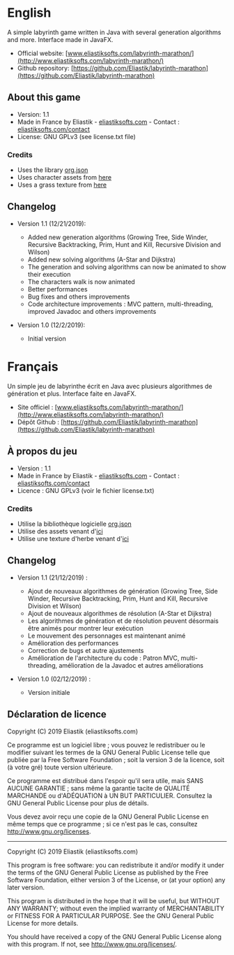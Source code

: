 # English

A simple labyrinth game written in Java with several generation algorithms and more. Interface made in JavaFX.

* Official website: [www.eliastiksofts.com/labyrinth-marathon/](http://www.eliastiksofts.com/labyrinth-marathon/)
* Github repository: [https://github.com/Eliastik/labyrinth-marathon](https://github.com/Eliastik/labyrinth-marathon)

## About this game

* Version: 1.1
* Made in France by Eliastik - [eliastiksofts.com](http://eliastiksofts.com) - Contact : [eliastiksofts.com/contact](http://eliastiksofts.com/contact)
* License: GNU GPLv3 (see license.txt file)

### Credits

* Uses the library [org.json](https://github.com/stleary/JSON-java)
* Uses character assets from [here](https://jd-collier.itch.io/mythril-age-sprites-volume-1)
* Uses a grass texture from [here](https://streak.club/p/27965/redid-the-grass-blocks-by-notapollogising)

## Changelog

* Version 1.1 (12/21/2019):
    - Added new generation algorithms (Growing Tree, Side Winder, Recursive Backtracking, Prim, Hunt and Kill, Recursive Division and Wilson)
    - Added new solving algorithms (A-Star and Dijkstra)
    - The generation and solving algorithms can now be animated to show their execution
    - The characters walk is now animated
    - Better performances
    - Bug fixes and others improvements
    - Code architecture improvements : MVC pattern, multi-threading, improved Javadoc and others improvements

* Version 1.0 (12/2/2019):
    - Initial version

# Français

Un simple jeu de labyrinthe écrit en Java avec plusieurs algorithmes de génération et plus. Interface faite en JavaFX.

* Site officiel : [www.eliastiksofts.com/labyrinth-marathon/](http://www.eliastiksofts.com/labyrinth-marathon/)
* Dépôt Github : [https://github.com/Eliastik/labyrinth-marathon](https://github.com/Eliastik/labyrinth-marathon)

## À propos du jeu

* Version : 1.1
* Made in France by Eliastik - [eliastiksofts.com](http://eliastiksofts.com) - Contact : [eliastiksofts.com/contact](http://eliastiksofts.com/contact)
* Licence : GNU GPLv3 (voir le fichier license.txt)

### Credits

* Utilise la bibliothèque logicielle [org.json](https://github.com/stleary/JSON-java)
* Utilise des assets venant d'[ici](https://jd-collier.itch.io/mythril-age-sprites-volume-1)
* Utilise une texture d'herbe venant d'[ici](https://streak.club/p/27965/redid-the-grass-blocks-by-notapollogising)

## Changelog

* Version 1.1 (21/12/2019) :
    - Ajout de nouveaux algorithmes de génération (Growing Tree, Side Winder, Recursive Backtracking, Prim, Hunt and Kill, Recursive Division et Wilson)
    - Ajout de nouveaux algorithmes de résolution (A-Star et Dijkstra)
    - Les algorithmes de génération et de résolution peuvent désormais être animés pour montrer leur exécution
    - Le mouvement des personnages est maintenant animé
    - Amélioration des performances
    - Correction de bugs et autre ajustements
    - Amélioration de l'architecture du code : Patron MVC, multi-threading, amélioration de la Javadoc et autres améliorations

* Version 1.0 (02/12/2019) :
    - Version initiale

## Déclaration de licence

Copyright (C) 2019 Eliastik (eliastiksofts.com)

Ce programme est un logiciel libre ; vous pouvez le redistribuer ou le modifier suivant les termes de la GNU General Public License telle que publiée par la Free Software Foundation ; soit la version 3 de la licence, soit (à votre gré) toute version ultérieure.

Ce programme est distribué dans l'espoir qu'il sera utile, mais SANS AUCUNE GARANTIE ; sans même la garantie tacite de QUALITÉ MARCHANDE ou d'ADÉQUATION à UN BUT PARTICULIER. Consultez la GNU General Public License pour plus de détails.

Vous devez avoir reçu une copie de la GNU General Public License en même temps que ce programme ; si ce n'est pas le cas, consultez http://www.gnu.org/licenses.

----

Copyright (C) 2019 Eliastik (eliastiksofts.com)

This program is free software: you can redistribute it and/or modify it under the terms of the GNU General Public License as published by the Free Software Foundation, either version 3 of the License, or (at your option) any later version.

This program is distributed in the hope that it will be useful, but WITHOUT ANY WARRANTY; without even the implied warranty of MERCHANTABILITY or FITNESS FOR A PARTICULAR PURPOSE. See the GNU General Public License for more details.

You should have received a copy of the GNU General Public License along with this program. If not, see http://www.gnu.org/licenses/.
